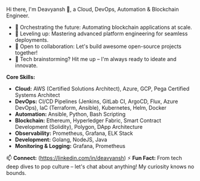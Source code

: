 Hi there, I'm Deavyansh 👋, a Cloud, DevOps, Automation & Blockchain Engineer.

- 🔭 Orchestrating the future: Automating blockchain applications at scale.
- 🌱 Leveling up: Mastering advanced platform engineering for seamless deployments.
- 👯 Open to collaboration: Let's build awesome open-source projects together!
- 💬 Tech brainstorming?  Hit me up – I'm always ready to ideate and innovate. 

**Core Skills:**

- **Cloud:** AWS (Certified Solutions Architect), Azure, GCP, Pega Certified Systems Architect
- **DevOps:** CI/CD Pipelines (Jenkins, GitLab CI, ArgoCD, Flux, Azure DevOps), IaC (Terraform, Ansible), Kubernetes, Helm, Docker
- **Automation:** Ansible, Python, Bash Scripting
- **Blockchain:** Ethereum, Hyperledger Fabric, Smart Contract Development (Solidity), Polygon, DApp Architecture
- **Observability:** Prometheus, Grafana, ELK Stack
- **Development:** Golang, NodeJS, Java
- **Monitoring & Logging:** Grafana, Prometheus

📫 **Connect:** (https://linkedin.com/in/deavyansh)
⚡ **Fun Fact:** From tech deep dives to pop culture – let's chat about anything! My curiosity knows no bounds.

